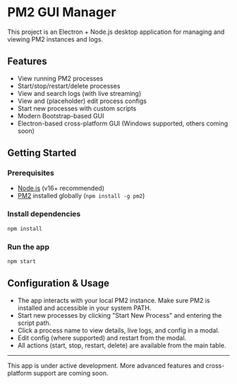 # PM2 GUI Manager

This project is an Electron + Node.js desktop application for managing and viewing PM2 instances and logs.

## Features

- View running PM2 processes
- Start/stop/restart/delete processes
- View and search logs (with live streaming)
- View and (placeholder) edit process configs
- Start new processes with custom scripts
- Modern Bootstrap-based GUI
- Electron-based cross-platform GUI (Windows supported, others coming soon)

## Getting Started

### Prerequisites

- [Node.js](https://nodejs.org/) (v16+ recommended)
- [PM2](https://pm2.keymetrics.io/) installed globally (`npm install -g pm2`)

### Install dependencies

```sh
npm install
```

### Run the app

```sh
npm start
```

## Configuration & Usage

- The app interacts with your local PM2 instance. Make sure PM2 is installed and accessible in your system PATH.
- Start new processes by clicking "Start New Process" and entering the script path.
- Click a process name to view details, live logs, and config in a modal.
- Edit config (where supported) and restart from the modal.
- All actions (start, stop, restart, delete) are available from the main table.

---

This app is under active development. More advanced features and cross-platform support are coming soon.
